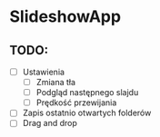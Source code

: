 # SlideshowApp

## TODO:

- [ ] Ustawienia
    - [ ] Zmiana tła
    - [ ] Podgląd następnego slajdu
    - [ ] Prędkość przewijania
- [ ] Zapis ostatnio otwartych folderów
- [ ] Drag and drop